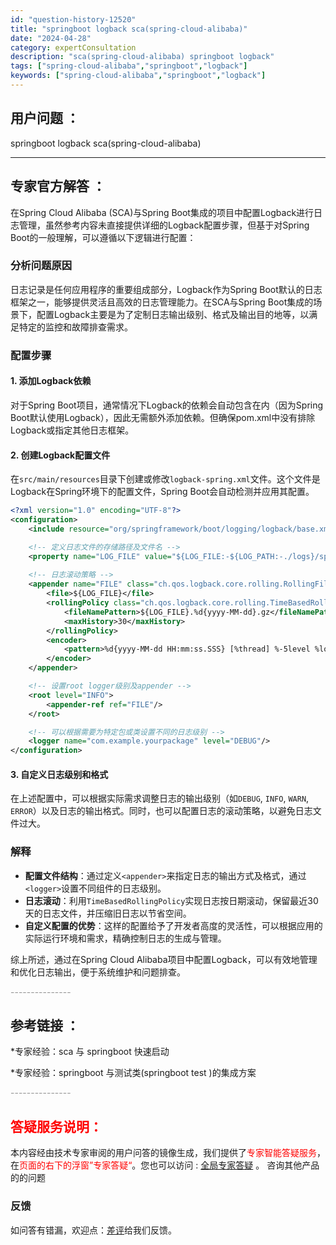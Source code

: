 ```yaml
---
id: "question-history-12520"
title: "springboot logback sca(spring-cloud-alibaba)"
date: "2024-04-28"
category: expertConsultation
description: "sca(spring-cloud-alibaba) springboot logback"
tags: ["spring-cloud-alibaba","springboot","logback"]
keywords: ["spring-cloud-alibaba","springboot","logback"]
---
```


## 用户问题 ： 
 springboot logback sca(spring-cloud-alibaba) 

---------------
## 专家官方解答 ：

在Spring Cloud Alibaba (SCA)与Spring Boot集成的项目中配置Logback进行日志管理，虽然参考内容未直接提供详细的Logback配置步骤，但基于对Spring Boot的一般理解，可以遵循以下逻辑进行配置：

### 分析问题原因
日志记录是任何应用程序的重要组成部分，Logback作为Spring Boot默认的日志框架之一，能够提供灵活且高效的日志管理能力。在SCA与Spring Boot集成的场景下，配置Logback主要是为了定制日志输出级别、格式及输出目的地等，以满足特定的监控和故障排查需求。

### 配置步骤
#### 1. 添加Logback依赖
对于Spring Boot项目，通常情况下Logback的依赖会自动包含在内（因为Spring Boot默认使用Logback），因此无需额外添加依赖。但确保pom.xml中没有排除Logback或指定其他日志框架。

#### 2. 创建Logback配置文件
在`src/main/resources`目录下创建或修改`logback-spring.xml`文件。这个文件是Logback在Spring环境下的配置文件，Spring Boot会自动检测并应用其配置。

```xml
<?xml version="1.0" encoding="UTF-8"?>
<configuration>
    <include resource="org/springframework/boot/logging/logback/base.xml"/>

    <!-- 定义日志文件的存储路径及文件名 -->
    <property name="LOG_FILE" value="${LOG_FILE:-${LOG_PATH:-./logs}/spring-boot.log}"/>
    
    <!-- 日志滚动策略 -->
    <appender name="FILE" class="ch.qos.logback.core.rolling.RollingFileAppender">
        <file>${LOG_FILE}</file>
        <rollingPolicy class="ch.qos.logback.core.rolling.TimeBasedRollingPolicy">
            <fileNamePattern>${LOG_FILE}.%d{yyyy-MM-dd}.gz</fileNamePattern>
            <maxHistory>30</maxHistory>
        </rollingPolicy>
        <encoder>
            <pattern>%d{yyyy-MM-dd HH:mm:ss.SSS} [%thread] %-5level %logger{36} - %msg%n</pattern>
        </encoder>
    </appender>

    <!-- 设置root logger级别及appender -->
    <root level="INFO">
        <appender-ref ref="FILE"/>
    </root>

    <!-- 可以根据需要为特定包或类设置不同的日志级别 -->
    <logger name="com.example.yourpackage" level="DEBUG"/>
</configuration>
```

#### 3. 自定义日志级别和格式
在上述配置中，可以根据实际需求调整日志的输出级别（如`DEBUG`, `INFO`, `WARN`, `ERROR`）以及日志的输出格式。同时，也可以配置日志的滚动策略，以避免日志文件过大。

### 解释
- **配置文件结构**：通过定义`<appender>`来指定日志的输出方式及格式，通过`<logger>`设置不同组件的日志级别。
- **日志滚动**：利用`TimeBasedRollingPolicy`实现日志按日期滚动，保留最近30天的日志文件，并压缩旧日志以节省空间。
- **自定义配置的优势**：这样的配置给予了开发者高度的灵活性，可以根据应用的实际运行环境和需求，精确控制日志的生成与管理。

综上所述，通过在Spring Cloud Alibaba项目中配置Logback，可以有效地管理和优化日志输出，便于系统维护和问题排查。


<font color="#949494">---------------</font> 


## 参考链接 ：

*专家经验：sca 与 springboot 快速启动 
 
 *专家经验：springboot 与测试类(springboot test )的集成方案 


 <font color="#949494">---------------</font> 
 


## <font color="#FF0000">答疑服务说明：</font> 

本内容经由技术专家审阅的用户问答的镜像生成，我们提供了<font color="#FF0000">专家智能答疑服务</font>，在<font color="#FF0000">页面的右下的浮窗”专家答疑“</font>。您也可以访问 : [全局专家答疑](https://opensource.alibaba.com/chatBot) 。 咨询其他产品的的问题

### 反馈
如问答有错漏，欢迎点：[差评](https://ai.nacos.io/user/feedbackByEnhancerGradePOJOID?enhancerGradePOJOId=12613)给我们反馈。
